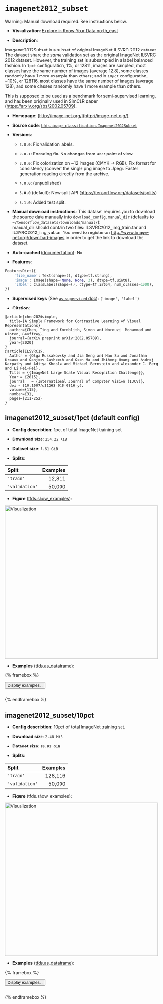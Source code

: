 <div itemscope itemtype="http://schema.org/Dataset">
  <div itemscope itemprop="includedInDataCatalog" itemtype="http://schema.org/DataCatalog">
    <meta itemprop="name" content="TensorFlow Datasets" />
  </div>
  <meta itemprop="name" content="imagenet2012_subset" />
  <meta itemprop="description" content="Imagenet2012Subset is a subset of original ImageNet ILSVRC 2012 dataset.&#10;The dataset share the *same* validation set as the original ImageNet ILSVRC 2012&#10;dataset. However, the training set is subsampled in a label balanced fashion.&#10;In `1pct` configuration, 1%, or 12811, images are sampled, most classes have&#10;the same number of images (average 12.8), some classes randomly have 1 more&#10;example than others; and in `10pct` configuration, ~10%, or 128116, most classes&#10;have the same number of images (average 128), and some classes randomly have 1&#10;more example than others.&#10;&#10;This is supposed to be used as a benchmark for semi-supervised learning, and&#10;has been originally used in SimCLR paper (https://arxiv.org/abs/2002.05709).&#10;&#10;To use this dataset:&#10;&#10;```python&#10;import tensorflow_datasets as tfds&#10;&#10;ds = tfds.load(&#x27;imagenet2012_subset&#x27;, split=&#x27;train&#x27;)&#10;for ex in ds.take(4):&#10;  print(ex)&#10;```&#10;&#10;See [the guide](https://www.tensorflow.org/datasets/overview) for more&#10;informations on [tensorflow_datasets](https://www.tensorflow.org/datasets).&#10;&#10;&lt;img src=&quot;https://storage.googleapis.com/tfds-data/visualization/fig/imagenet2012_subset-1pct-5.0.0.png&quot; alt=&quot;Visualization&quot; width=&quot;500px&quot;&gt;&#10;&#10;" />
  <meta itemprop="url" content="https://www.tensorflow.org/datasets/catalog/imagenet2012_subset" />
  <meta itemprop="sameAs" content="http://image-net.org/" />
  <meta itemprop="citation" content="@article{chen2020simple,&#10;  title={A Simple Framework for Contrastive Learning of Visual Representations},&#10;  author={Chen, Ting and Kornblith, Simon and Norouzi, Mohammad and Hinton, Geoffrey},&#10;  journal={arXiv preprint arXiv:2002.05709},&#10;  year={2020}&#10;}&#10;@article{ILSVRC15,&#10;  Author = {Olga Russakovsky and Jia Deng and Hao Su and Jonathan Krause and Sanjeev Satheesh and Sean Ma and Zhiheng Huang and Andrej Karpathy and Aditya Khosla and Michael Bernstein and Alexander C. Berg and Li Fei-Fei},&#10;  Title = {{ImageNet Large Scale Visual Recognition Challenge}},&#10;  Year = {2015},&#10;  journal   = {International Journal of Computer Vision (IJCV)},&#10;  doi = {10.1007/s11263-015-0816-y},&#10;  volume={115},&#10;  number={3},&#10;  pages={211-252}&#10;}" />
</div>

# `imagenet2012_subset`


Warning: Manual download required. See instructions below.

*   **Visualization**:
    <a class="button button-with-icon" href="https://knowyourdata-tfds.withgoogle.com/#tab=STATS&dataset=imagenet2012_subset">
    Explore in Know Your Data
    <span class="material-icons icon-after" aria-hidden="true"> north_east
    </span> </a>

*   **Description**:

Imagenet2012Subset is a subset of original ImageNet ILSVRC 2012 dataset. The
dataset share the *same* validation set as the original ImageNet ILSVRC 2012
dataset. However, the training set is subsampled in a label balanced fashion. In
`1pct` configuration, 1%, or 12811, images are sampled, most classes have the
same number of images (average 12.8), some classes randomly have 1 more example
than others; and in `10pct` configuration, ~10%, or 128116, most classes have
the same number of images (average 128), and some classes randomly have 1 more
example than others.

This is supposed to be used as a benchmark for semi-supervised learning, and has
been originally used in SimCLR paper (https://arxiv.org/abs/2002.05709).

*   **Homepage**: [http://image-net.org/](http://image-net.org/)

*   **Source code**:
    [`tfds.image_classification.Imagenet2012Subset`](https://github.com/tensorflow/datasets/tree/master/tensorflow_datasets/image_classification/imagenet2012_subset.py)

*   **Versions**:

    *   `2.0.0`: Fix validation labels.
    *   `2.0.1`: Encoding fix. No changes from user point of view.
    *   `3.0.0`: Fix colorization on ~12 images (CMYK -> RGB). Fix format for
        consistency (convert the single png image to Jpeg). Faster generation
        reading directly from the archive.

    *   `4.0.0`: (unpublished)

    *   **`5.0.0`** (default): New split API
        (https://tensorflow.org/datasets/splits)

    *   `5.1.0`: Added test split.

*   **Manual download instructions**: This dataset requires you to
    download the source data manually into `download_config.manual_dir`
    (defaults to `~/tensorflow_datasets/downloads/manual/`):<br/>
    manual_dir should contain two files: ILSVRC2012_img_train.tar and
    ILSVRC2012_img_val.tar.
    You need to register on http://www.image-net.org/download-images in order
    to get the link to download the dataset.

*   **Auto-cached**
    ([documentation](https://www.tensorflow.org/datasets/performances#auto-caching)):
    No

*   **Features**:

```python
FeaturesDict({
    'file_name': Text(shape=(), dtype=tf.string),
    'image': Image(shape=(None, None, 3), dtype=tf.uint8),
    'label': ClassLabel(shape=(), dtype=tf.int64, num_classes=1000),
})
```

*   **Supervised keys** (See
    [`as_supervised` doc](https://www.tensorflow.org/datasets/api_docs/python/tfds/load#args)):
    `('image', 'label')`

*   **Citation**:

```
@article{chen2020simple,
  title={A Simple Framework for Contrastive Learning of Visual Representations},
  author={Chen, Ting and Kornblith, Simon and Norouzi, Mohammad and Hinton, Geoffrey},
  journal={arXiv preprint arXiv:2002.05709},
  year={2020}
}
@article{ILSVRC15,
  Author = {Olga Russakovsky and Jia Deng and Hao Su and Jonathan Krause and Sanjeev Satheesh and Sean Ma and Zhiheng Huang and Andrej Karpathy and Aditya Khosla and Michael Bernstein and Alexander C. Berg and Li Fei-Fei},
  Title = {{ImageNet Large Scale Visual Recognition Challenge}},
  Year = {2015},
  journal   = {International Journal of Computer Vision (IJCV)},
  doi = {10.1007/s11263-015-0816-y},
  volume={115},
  number={3},
  pages={211-252}
}
```


## imagenet2012_subset/1pct (default config)

*   **Config description**: 1pct of total ImageNet training set.

*   **Download size**: `254.22 KiB`

*   **Dataset size**: `7.61 GiB`

*   **Splits**:

Split          | Examples
:------------- | -------:
`'train'`      | 12,811
`'validation'` | 50,000

*   **Figure**
    ([tfds.show_examples](https://www.tensorflow.org/datasets/api_docs/python/tfds/visualization/show_examples)):

<img src="https://storage.googleapis.com/tfds-data/visualization/fig/imagenet2012_subset-1pct-5.0.0.png" alt="Visualization" width="500px">

*   **Examples**
    ([tfds.as_dataframe](https://www.tensorflow.org/datasets/api_docs/python/tfds/as_dataframe)):

<!-- mdformat off(HTML should not be auto-formatted) -->

{% framebox %}

<button id="displaydataframe">Display examples...</button>
<div id="dataframecontent" style="overflow-x:auto"></div>
<script>
const url = "https://storage.googleapis.com/tfds-data/visualization/dataframe/imagenet2012_subset-1pct-5.0.0.html";
const dataButton = document.getElementById('displaydataframe');
dataButton.addEventListener('click', async () => {
  // Disable the button after clicking (dataframe loaded only once).
  dataButton.disabled = true;

  const contentPane = document.getElementById('dataframecontent');
  try {
    const response = await fetch(url);
    // Error response codes don't throw an error, so force an error to show
    // the error message.
    if (!response.ok) throw Error(response.statusText);

    const data = await response.text();
    contentPane.innerHTML = data;
  } catch (e) {
    contentPane.innerHTML =
        'Error loading examples. If the error persist, please open '
        + 'a new issue.';
  }
});
</script>

{% endframebox %}

<!-- mdformat on -->

## imagenet2012_subset/10pct

*   **Config description**: 10pct of total ImageNet training set.

*   **Download size**: `2.48 MiB`

*   **Dataset size**: `19.91 GiB`

*   **Splits**:

Split          | Examples
:------------- | -------:
`'train'`      | 128,116
`'validation'` | 50,000

*   **Figure**
    ([tfds.show_examples](https://www.tensorflow.org/datasets/api_docs/python/tfds/visualization/show_examples)):

<img src="https://storage.googleapis.com/tfds-data/visualization/fig/imagenet2012_subset-10pct-5.0.0.png" alt="Visualization" width="500px">

*   **Examples**
    ([tfds.as_dataframe](https://www.tensorflow.org/datasets/api_docs/python/tfds/as_dataframe)):

<!-- mdformat off(HTML should not be auto-formatted) -->

{% framebox %}

<button id="displaydataframe">Display examples...</button>
<div id="dataframecontent" style="overflow-x:auto"></div>
<script>
const url = "https://storage.googleapis.com/tfds-data/visualization/dataframe/imagenet2012_subset-10pct-5.0.0.html";
const dataButton = document.getElementById('displaydataframe');
dataButton.addEventListener('click', async () => {
  // Disable the button after clicking (dataframe loaded only once).
  dataButton.disabled = true;

  const contentPane = document.getElementById('dataframecontent');
  try {
    const response = await fetch(url);
    // Error response codes don't throw an error, so force an error to show
    // the error message.
    if (!response.ok) throw Error(response.statusText);

    const data = await response.text();
    contentPane.innerHTML = data;
  } catch (e) {
    contentPane.innerHTML =
        'Error loading examples. If the error persist, please open '
        + 'a new issue.';
  }
});
</script>

{% endframebox %}

<!-- mdformat on -->